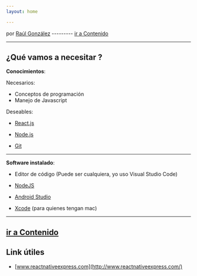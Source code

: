 ```yaml
---
layout: home

---
```

por [Raúl González](https://twitter.com/soyraulgonzalez)  ---------   [ir a Contenido](/contenido.html)

---
## ¿Qué vamos a necesitar ?

**Conocimientos**:

Necesarios:

- Conceptos de programación
- Manejo de Javascript 

Deseables:

- [React.js](https://es.reactjs.org/)

- [Node.js](https://nodejs.org/es/)

- [Git](https://git-scm.com/)

---

**Software instalado**:

- Editor de código (Puede ser cualquiera, yo uso Visual Studio Code)

- [NodeJS](https://nodejs.org/es/)

- [Android Studio](https://developer.android.com/studio)

- [Xcode](https://developer.apple.com/xcode/resources/) (para quienes tengan mac)

---

## [ir a Contenido](/contenido.html)

## Link útiles

- [www.reactnativeexpress.com](http://www.reactnativeexpress.com/)
